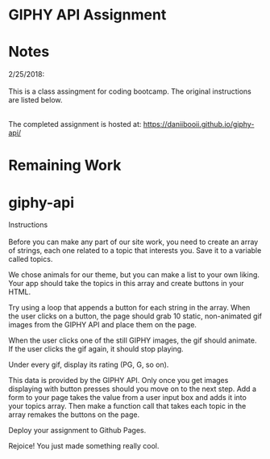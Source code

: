 # GIPHY API Assignment

# Notes
2/25/2018:<br></br>
This is a class assingment for coding bootcamp. The original instructions are listed below.<br></br>

The completed assignment is hosted at: https://daniibooii.github.io/giphy-api/

# Remaining Work


# giphy-api

Instructions<br></br>
Before you can make any part of our site work, you need to create an array of strings, each one related to a topic that interests you. Save it to a variable called topics.

We chose animals for our theme, but you can make a list to your own liking.
Your app should take the topics in this array and create buttons in your HTML.

Try using a loop that appends a button for each string in the array.
When the user clicks on a button, the page should grab 10 static, non-animated gif images from the GIPHY API and place them on the page.

When the user clicks one of the still GIPHY images, the gif should animate. If the user clicks the gif again, it should stop playing.

Under every gif, display its rating (PG, G, so on).

This data is provided by the GIPHY API.
Only once you get images displaying with button presses should you move on to the next step.
Add a form to your page takes the value from a user input box and adds it into your topics array. Then make a function call that takes each topic in the array remakes the buttons on the page.

Deploy your assignment to Github Pages.

Rejoice! You just made something really cool.

